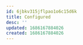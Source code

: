 ```yaml
---
id: 6jbkv315jflpao1o6c15d6k
title: Configured
desc: ''
updated: 1686167884026
created: 1686167884026
---
```

